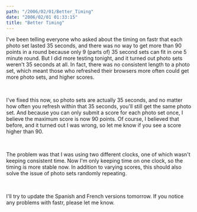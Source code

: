 ```yaml
---
path: "/2006/02/01/Better_Timing" 
date: "2006/02/01 01:33:15" 
title: "Better Timing" 
---
```

<p>I've been telling everyone who asked about the timing on fastr that each photo set lasted 35 seconds, and there was no way to get more than 90 points in a round because only 9 (parts of) 35 second sets can fit in one 5 minute round. But I did more testing tonight, and it turned out photo sets weren't 35 seconds at all. In fact, there was no consistent length to a photo set, which meant those who refreshed their browsers more often could get more photo sets, and higher scores.</p><br><p>I've fixed this now, so photo sets are actually 35 seconds, and no matter how often you refresh within that 35 seconds, you'll still get the same photo set. And because you can only submit a score for each photo set once, I believe the maximum score is now 90 points. Of course, I believed that before, and it turned out I was wrong, so let me know if you see a score higher than 90.</p><br><p>The problem was that I was using two different clocks, one of which wasn't keeping consistent time. Now I'm only keeping time on one clock, so the timing is more stable now. In addition to varying scores, this should also solve the issue of photo sets randomly repeating.</p><br><p>I'll try to update the Spanish and French versions tomorrow. If you notice any problems with fastr, please let me know.</p>